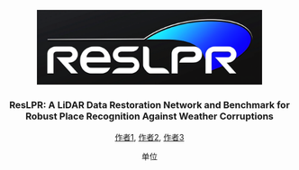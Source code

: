 <p align="center">
  <img src="./docs/figs/ResLPR_logo.png" alt="Project Logo" width="400"/>
</p>

<h3 align="center">ResLPR: A LiDAR Data Restoration Network and Benchmark for Robust Place Recognition Against Weather Corruptions</h3>

<p align="center">
  <a href="https://github.com/author1_github_profile">作者1</a>,
  <a href="https://github.com/author2_github_profile">作者2</a>,
  <a href="https://github.com/author3_github_profile">作者3</a>
</p>

<p align="center">单位</p>
